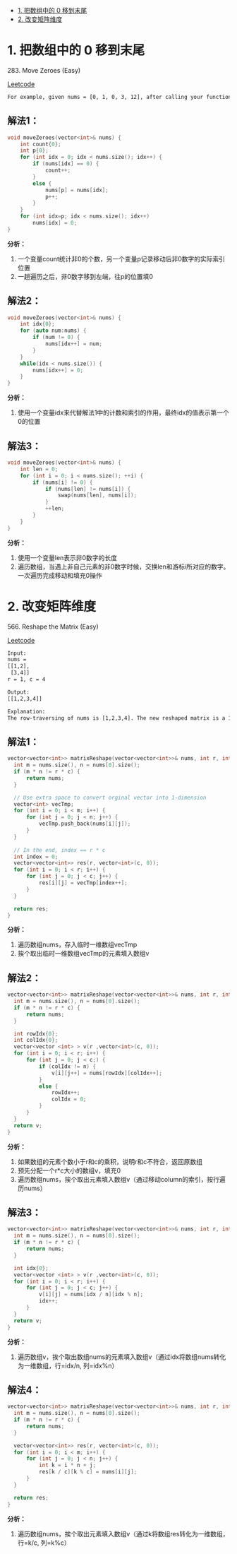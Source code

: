 <!-- GFM-TOC -->
* [1. 把数组中的 0 移到末尾](#1-把数组中的-0-移到末尾)
* [2. 改变矩阵维度](#2-改变矩阵维度)
<!-- * [3. 找出数组中最长的连续 1](#3-找出数组中最长的连续-1)
* [4. 有序矩阵查找](#4-有序矩阵查找)
* [5. 有序矩阵的 Kth Element](#5-有序矩阵的-kth-element)
* [6. 一个数组元素在 [1, n] 之间，其中一个数被替换为另一个数，找出重复的数和丢失的数](#6-一个数组元素在-[1,-n]-之间，其中一个数被替换为另一个数，找出重复的数和丢失的数)
* [7. 找出数组中重复的数，数组值在 [1, n] 之间](#7-找出数组中重复的数，数组值在-[1,-n]-之间)
* [8. 数组相邻差值的个数](#8-数组相邻差值的个数)
* [9. 数组的度](#9-数组的度)
* [10. 对角元素相等的矩阵](#10-对角元素相等的矩阵)
* [11. 嵌套数组](#11-嵌套数组)
* [12. 分隔数组](#12-分隔数组) -->
<!-- GFM-TOC -->

# 1. 把数组中的 0 移到末尾

283\. Move Zeroes (Easy)

[Leetcode](https://leetcode.com/problems/move-zeroes/description/)

```html
For example, given nums = [0, 1, 0, 3, 12], after calling your function, nums should be [1, 3, 12, 0, 0].
```

## 解法1：
```c++
void moveZeroes(vector<int>& nums) {
    int count{0};
    int p{0};
    for (int idx = 0; idx < nums.size(); idx++) {
        if (nums[idx] == 0) {
            count++;
        }
        else {
            nums[p] = nums[idx];
            p++;
        }
    }
    for (int idx=p; idx < nums.size(); idx++)
        nums[idx] = 0;
}
```
**分析：**
1. 一个变量count统计非0的个数，另一个变量p记录移动后非0数字的实际索引位置
2. 一趟遍历之后，非0数字移到左端，往p的位置填0

## 解法2：
```c++
void moveZeroes(vector<int>& nums) {
    int idx{0};
    for (auto num:nums) {
        if (num != 0) {
            nums[idx++] = num;
        }
    }
    while(idx < nums.size()) {
        nums[idx++] = 0;
    }
}
```
**分析：**
1. 使用一个变量idx来代替解法1中的计数和索引的作用，最终idx的值表示第一个0的位置

## 解法3：
```c++
void moveZeroes(vector<int>& nums) {
    int len = 0;
    for (int i = 0; i < nums.size(); ++i) {
        if (nums[i] != 0) {
            if (nums[len] != nums[i]) {
                swap(nums[len], nums[i]);
            }
            ++len;
        }
    }
}
```
**分析：**
1. 使用一个变量len表示非0数字的长度
2. 遍历数组，当遇上非自己元素的非0数字时候，交换len和游标i所对应的数字。一次遍历完成移动和填充0操作

# 2. 改变矩阵维度

566\. Reshape the Matrix (Easy)

[Leetcode](https://leetcode.com/problems/reshape-the-matrix/description/) 

```html
Input:
nums =
[[1,2],
 [3,4]]
r = 1, c = 4

Output:
[[1,2,3,4]]

Explanation:
The row-traversing of nums is [1,2,3,4]. The new reshaped matrix is a 1 * 4 matrix, fill it row by row by using the previous list.
```

## 解法1：
```c++
vector<vector<int>> matrixReshape(vector<vector<int>>& nums, int r, int c) {
  int m = nums.size(), n = nums[0].size();
  if (m * n != r * c) {
      return nums;
  }

  // Use extra space to convert orginal vector into 1-dimension
  vector<int> vecTmp;
  for (int i = 0; i < m; i++) {
      for (int j = 0; j < n; j++) {
          vecTmp.push_back(nums[i][j]);
      }
  }
  
  // In the end, index == r * c
  int index = 0;
  vector<vector<int>> res(r, vector<int>(c, 0));
  for (int i = 0; i < r; i++) {
      for (int j = 0; j < c; j++) {
          res[i][j] = vecTmp[index++];
      }
  }

  return res;
}
```
**分析：**
1. 遍历数组nums，存入临时一维数组vecTmp
2. 挨个取出临时一维数组vecTmp的元素填入数组v

## 解法2：
```c++
vector<vector<int>> matrixReshape(vector<vector<int>>& nums, int r, int c) {
  int m = nums.size(), n = nums[0].size();
  if (m * n != r * c) {
      return nums;
  }

  int rowIdx{0};
  int colIdx{0};
  vector<vector <int> > v(r ,vector<int>(c, 0));
  for (int i = 0; i < r; i++) {
      for (int j = 0; j < c;) {
          if (colIdx != n) {
              v[i][j++] = nums[rowIdx][colIdx++];
          }
          else {
              rowIdx++;
              colIdx = 0;
          }
      }
  }
  return v;
}
```
**分析：**
1. 如果数组的元素个数小于r和c的乘积，说明r和c不符合，返回原数组
2. 预先分配一个r*c大小的数组v，填充0
3. 遍历数组nums，挨个取出元素填入数组v（通过移动column的索引，按行遍历nums）

## 解法3：
```c++
vector<vector<int>> matrixReshape(vector<vector<int>>& nums, int r, int c) {
  int m = nums.size(), n = nums[0].size();
  if (m * n != r * c) {
      return nums;
  }

  int idx{0};
  vector<vector <int> > v(r ,vector<int>(c, 0));
  for (int i = 0; i < r; i++) {
      for (int j = 0; j < c; j++) {
          v[i][j] = nums[idx / n][idx % n];
          idx++;
      }
  }
  return v;
}
```
**分析：**
1. 遍历数组v，挨个取出数组nums的元素填入数组v（通过idx将数组nums转化为一维数组，行=idx/n, 列=idx%n）

## 解法4：
```c++
vector<vector<int>> matrixReshape(vector<vector<int>>& nums, int r, int c) {
  int m = nums.size(), n = nums[0].size();
  if (m * n != r * c) {
      return nums;
  }

  vector<vector<int>> res(r, vector<int>(c, 0));
  for (int i = 0; i < m; i++) {
      for (int j = 0; j < n; j++) {
          int k = i * n + j;
          res[k / c][k % c] = nums[i][j];
      }
  }

  return res;
}
```
**分析：**
1. 遍历数组nums，挨个取出元素填入数组v（通过k将数组res转化为一维数组，行=k/c, 列=k%c）